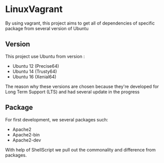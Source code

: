 # LinuxVagrant
By using vagrant, this project aims to get all of dependencies of specific package from several version of Ubuntu

## Version
This project use Ubuntu from version :
  * Ubuntu 12 (Precise64)
  * Ubuntu 14 (Trusty64)
  * Ubuntu 16 (Xenial64)
  
 The reason why these versions are chosen because they're developed for Long Term Support (LTS) and had several update in the progress
 
## Package
For first development, we several packages such:
  * Apache2
  * Apache2-bin
  * Apache2-dev
  
 With help of ShellScript we pull out the commonality and difference from packages.
